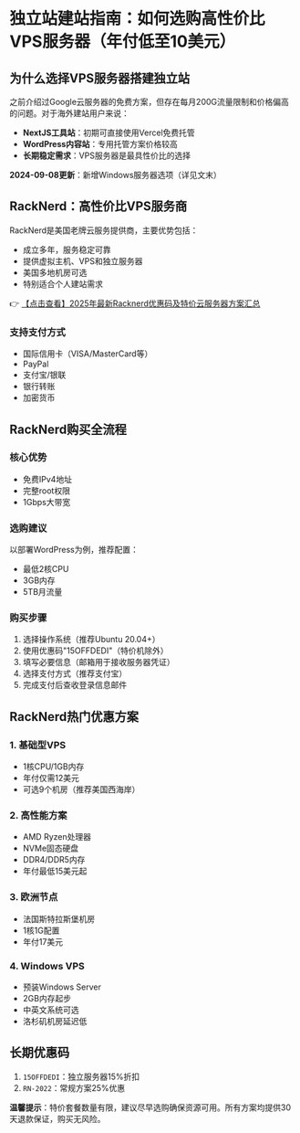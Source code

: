 # 独立站建站指南：如何选购高性价比VPS服务器（年付低至10美元）

## 为什么选择VPS服务器搭建独立站

之前介绍过Google云服务器的免费方案，但存在每月200G流量限制和价格偏高的问题。对于海外建站用户来说：

- **NextJS工具站**：初期可直接使用Vercel免费托管
- **WordPress内容站**：专用托管方案价格较高
- **长期稳定需求**：VPS服务器是最具性价比的选择

**2024-09-08更新**：新增Windows服务器选项（详见文末）

## RackNerd：高性价比VPS服务商

RackNerd是美国老牌云服务提供商，主要优势包括：

- 成立多年，服务稳定可靠
- 提供虚拟主机、VPS和独立服务器
- 美国多地机房可选
- 特别适合个人建站需求

👉 [【点击查看】2025年最新Racknerd优惠码及特价云服务器方案汇总](https://bit.ly/Rack_Nerd)

### 支持支付方式

- 国际信用卡（VISA/MasterCard等）
- PayPal
- 支付宝/银联
- 银行转账
- 加密货币

## RackNerd购买全流程

### 核心优势

- 免费IPv4地址
- 完整root权限
- 1Gbps大带宽

### 选购建议

以部署WordPress为例，推荐配置：

- 最低2核CPU
- 3GB内存
- 5TB月流量

### 购买步骤

1. 选择操作系统（推荐Ubuntu 20.04+）
2. 使用优惠码"15OFFDEDI"（特价机除外）
3. 填写必要信息（邮箱用于接收服务器凭证）
4. 选择支付方式（推荐支付宝）
5. 完成支付后查收登录信息邮件

## RackNerd热门优惠方案

### 1. 基础型VPS

- 1核CPU/1GB内存
- 年付仅需12美元
- 可选9个机房（推荐美国西海岸）

### 2. 高性能方案

- AMD Ryzen处理器
- NVMe固态硬盘
- DDR4/DDR5内存
- 年付最低15美元起

### 3. 欧洲节点

- 法国斯特拉斯堡机房
- 1核1G配置
- 年付17美元

### 4. Windows VPS

- 预装Windows Server
- 2GB内存起步
- 中英文系统可选
- 洛杉矶机房延迟低

## 长期优惠码

1. `15OFFDEDI`：独立服务器15%折扣
2. `RN-2022`：常规方案25%优惠

**温馨提示**：特价套餐数量有限，建议尽早选购确保资源可用。所有方案均提供30天退款保证，购买无风险。